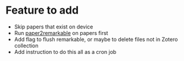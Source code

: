 # Feature to add

- Skip papers that exist on device
- Run [paper2remarkable](https://github.com/GjjvdBurg/paper2remarkable) on 
  papers first
- Add flag to flush remarkable, or maybe to delete files not in Zotero 
  collection
- Add instruction to do this all as a cron job
